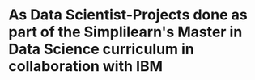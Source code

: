 # As Data Scientist-Projects done as part of the Simplilearn's Master in Data Science  curriculum in collaboration with IBM
